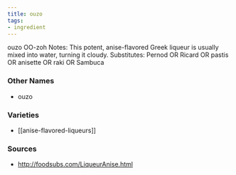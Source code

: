 ```yaml
---
title: ouzo
tags:
- ingredient
---
```

ouzo OO-zoh Notes: This potent, anise-flavored Greek liqueur is usually mixed into water, turning it cloudy. Substitutes: Pernod OR Ricard OR pastis OR anisette OR raki OR Sambuca

### Other Names

* ouzo

### Varieties

* [[anise-flavored-liqueurs]]

### Sources
* http://foodsubs.com/LiqueurAnise.html
